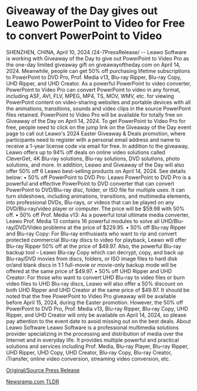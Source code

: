# Giveaway of the Day gives out Leawo PowerPoint to Video for Free to convert PowerPoint to Video

SHENZHEN, CHINA, April 10, 2024 /24-7PressRelease/ -- Leawo Software is working with Giveaway of the Day to give out PowerPoint to Video Pro as the one-day limited giveaway gift on giveawayoftheday.com on April 14, 2024. Meanwhile, people can get 50% off purchasing lifetime subscriptions to PowerPoint to DVD Pro, Prof. Media v13, Blu-ray Ripper, Blu-ray Copy, UHD Ripper, and UHD Creator.  As a powerful PowerPoint to video converter, PowerPoint to Video Pro can convert PowerPoint to video in any format, including ASF, AVI, FLV, MPEG, MP4, TS, MOV, WMV, etc. for viewing PowerPoint content on video-sharing websites and portable devices with all the animations, transitions, sounds and video clips in the source PowerPoint files retained.  PowerPoint to Video Pro will be available for totally free on Giveaway of the Day on April 14, 2024. To get PowerPoint to Video Pro for free, people need to click on the jump link on the Giveaway of the Day event page to call out Leawo's 2024 Easter Giveaway & Deals promotion, where participants need to register with a personal email address and name to receive a 1-year license code via email for free. In addition to the giveaway, Leawo offers up to 94% off deals on online video solutions called CleverGet, 4K Blu-ray solutions, Blu-ray solutions, DVD solutions, photo solutions, and more.  In addition, Leawo and Giveaway of the Day will also offer 50% off 6 Leawo best-selling products on April 14, 2024. See details below: • 50% off PowerPoint to DVD Pro: Leawo PowerPoint to DVD Pro is a powerful and effective PowerPoint to DVD converter that can convert PowerPoint to DVD/Blu-ray disc, folder, or ISO file for multiple uses. It can turn slideshows, including animations, transitions, and multimedia elements, into professional DVDs, Blu-rays, or videos that can be played on any DVD/Blu-ray/video player or computer. The price will be $59.98 with 50% off. • 50% off Prof. Media v13: As a powerful total ultimate media converter, Leawo Prof. Media 13 contains 16 powerful modules to solve all UHD/Blu-ray/DVD/Video problems at the price of $229.95. • 50% off Blu-ray Ripper and Blu-ray Copy: For Blu-ray enthusiasts who want to rip and convert protected commercial Blu-ray discs to video for playback, Leawo will offer Blu-ray Ripper 50% off at the price of $49.97. Also, the powerful Blu-ray backup tool – Leawo Blu-ray Copy which can decrypt, copy, and back up Blu-ray/DVD movies from discs, folders, or ISO image files to hard disk or/and blank discs in 1:1 full-movie or movie-only backup mode will be offered at the same price of $49.97. • 50% off UHD Ripper and UHD Creator: For those who want to convert UHD Blu-ray to video files or burn video files to UHD Blu-ray discs, Leawo will also offer a 50% discount on both UHD Ripper and UHD Creator at the same price of $49.97.  It should be noted that the free PowerPoint to Video Pro giveaway will be available before April 15, 2024, during the Easter promotion. However, the 50% off PowerPoint to DVD Pro, Prof. Media v13, Blu-ray Ripper, Blu-ray Copy, UHD Ripper, and UHD Creator will only be available on April 14, 2024, so please pay attention to the event date to avoid missing out on the best deals.  About Leawo Software Leawo Software is a professional multimedia solutions provider specializing in the processing and distribution of media over the Internet and in everyday life. It provides multiple powerful and practical solutions and services including Prof. Media, Blu-ray Player, Blu-ray Ripper, UHD Ripper, UHD Copy, UHD Creator, Blu-ray Copy, Blu-ray Creator, iTransfer, online video conversion, streaming video conversion, etc. 

[Original/Source Press Release](https://www.24-7pressrelease.com/press-release/509905/giveaway-of-the-day-gives-out-leawo-powerpoint-to-video-for-free-to-convert-powerpoint-to-video) 

[Newsramp.com TLDR](https://newsramp.com/None) 